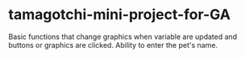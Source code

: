 # tamagotchi-mini-project-for-GA


Basic functions that change graphics when variable are updated and buttons or graphics are clicked. Ability to enter the pet's name.